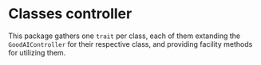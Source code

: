 # Classes controller

This package gathers one `trait` per class, each of them extanding the `GoodAIController` for their respective class, and providing facility methods for utilizing them.
